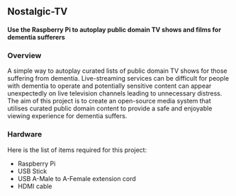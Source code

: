 Nostalgic-TV
---
<h4>Use the Raspberry Pi to autoplay public domain TV shows and films for dementia sufferers</h4>

<h3>Overview</h3>
A simple way to autoplay curated lists of public domain TV shows for those suffering from dementia.
Live-streaming services can be difficult for people with dementia to operate and potentially sensitive content can appear unexpectedly on live television channels leading to unnecessary distress. The aim of this project is to create an open-source media system that utilises curated public domain content to provide a safe and enjoyable viewing experience for dementia suffers. 

<h3>Hardware</h3>
Here is the list of items required for this project:

+ Raspberry Pi
+ USB Stick
+ USB A-Male to A-Female extension cord
+ HDMI cable
